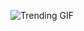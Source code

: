 ![Trending GIF](https://media0.giphy.com/media/v1.Y2lkPThiYjIxNzcyZ3RlNTluZ3ZrdG1heTJybTZuanZtNjJuOHZwczRuZHFxYXFrMWN6ciZlcD12MV9naWZzX3NlYXJjaCZjdD1n/rplvK3z0IzLqBxVJWk/giphy.gif)
